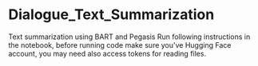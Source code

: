 # Dialogue_Text_Summarization
Text summarization using BART and Pegasis
Run following instructions in the notebook, before running code make sure you've Hugging Face account, you may need also access tokens for reading files.
